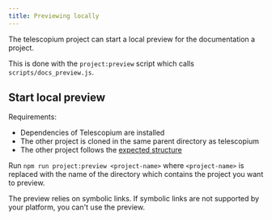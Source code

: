 ```yaml
---
title: Previewing locally
---
```


The telescopium project can start a local preview for the documentation a project.

This is done with the `project:preview` script which calls `scripts/docs_preview.js`.

## Start local preview

Requirements:

- Dependencies of Telescopium are installed
- The other project is cloned in the same parent directory as telescopium
- The other project follows the [expected structure](structure.md)

Run `npm run project:preview <project-name>` where `<project-name>` is replaced with
the name of the directory which contains the project you want to preview.

The preview relies on symbolic links. If symbolic links are not supported by your platform,
you can't use the preview.
